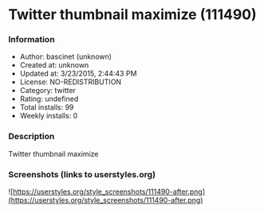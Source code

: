 # Twitter thumbnail maximize (111490)

### Information
- Author: bascinet (unknown)
- Created at: unknown
- Updated at: 3/23/2015, 2:44:43 PM
- License: NO-REDISTRIBUTION
- Category: twitter
- Rating: undefined
- Total installs: 99
- Weekly installs: 0


### Description
Twitter thumbnail maximize


### Screenshots (links to userstyles.org)
![https://userstyles.org/style_screenshots/111490-after.png](https://userstyles.org/style_screenshots/111490-after.png)


